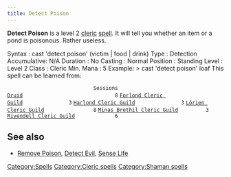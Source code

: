 ```yaml
---
title: Detect Poison
---
```


**Detect Poison** is a level 2 [cleric](cleric "wikilink")
[spell](spell "wikilink"). It will tell you whether an item or a pond is
poisonous. Rather useless.

Syntax : cast 'detect poison' (victim \| food \| drink) Type : Detection
Accumulative: N/A Duration : No Casting : Normal Position : Standing
Level : Level 2 Class : Cleric Min. Mana : 5 Example: \> cast 'detect
poison' loaf This spell can be learned from:

`                            Sessions `
[`Druid`](Druid "wikilink")`                              8`
[`Forlond Cleric Guild`](Forlond_Cleric_Guild "wikilink")`               3`
[`Harlond Cleric Guild`](Harlond_Cleric_Guild "wikilink")`               3`
[`Lórien Cleric Guild`](Lórien_Cleric_Guild "wikilink")`                8`
[`Minas Brethil Cleric Guild`](Minas_Brethil_Cleric_Guild "wikilink")`         3`
[`Rivendell Cleric Guild`](Rivendell_Cleric_Guild "wikilink")`             6`

## See also

- [Remove Poison](Remove_Poison "wikilink"), [Detect
  Evil](Detect_Evil "wikilink"), [Sense Life](Sense_Life "wikilink")

[Category:Spells](Category:Spells "wikilink") [Category:Cleric
spells](Category:Cleric_spells "wikilink") [Category:Shaman
spells](Category:Shaman_spells "wikilink")